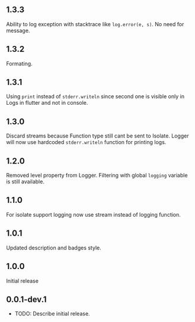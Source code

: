 ## 1.3.3

Ability to log exception with stacktrace like `log.error(e, s)`. No need for message.

## 1.3.2

Formating.

## 1.3.1

Using `print` instead of `stderr.writeln` since second one is visible only in Logs in flutter and not in console.

## 1.3.0

Discard streams because Function type still cant be sent to Isolate.
Logger will now use hardcoded `stderr.writeln` function for printing logs.

## 1.2.0

Removed level property from Logger. Filtering with global `logging` variable is still available.

## 1.1.0

For isolate support logging now use stream instead of logging function.

## 1.0.1

Updated description and badges style.

## 1.0.0

Initial release

## 0.0.1-dev.1

* TODO: Describe initial release.

